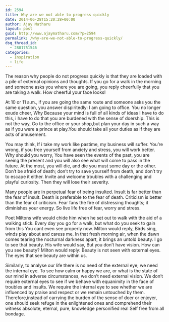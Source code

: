 ```yaml
---
id: 2594
title: Why are we not able to progress quickly
date: 2014-06-28T15:20:28+00:00
author: Ajay Matharu
layout: post
guid: http://www.ajaymatharu.com/?p=2594
permalink: /why-are-we-not-able-to-progress-quickly/
dsq_thread_id:
  - 2801751546
categories:
  - Inspiration
  - life
---
```

The reason why people do not progress quickly is that they are loaded with a pile of external opinions and thoughts. If you go for a walk in the morning and someone asks you where you are going, you reply cheerfully that you are taking a walk. How cheerful your face looks!

At 10 or 11 a.m., if you are going the same route and someone asks you the same question, you answer dispiritedly: I am going to office. You no longer exude cheer, Why Because your mind is full of all kinds of ideas I have to do this, i have to do that you are burdened with the sense of doership. This is not the way, Go to the office or your shop,but plan your day in such a way as if you were a prince at play.You should take all your duties as if they are acts of amusement.

You may think, If i take my work like pastime, my business will suffer. You&#8217;re wrong, if you free yourself from anxiety and stress, you will work better. Why should you worry, You have seen the events of the past, you are seeing the present and you will also see what will come to pass in the future. At the most, you will die, and die you must some day or the other. Don&#8217;t be afraid of death; don&#8217;t try to save yourself from death, and don&#8217;t try to escape it either. Invite and welcome troubles with a challenging and playful curiosity. Then they will lose their severity.

Many people are in perpetual fear of being insulted. Insult is far better than the fear of insult. Death is preferable to the fear of death. Criticism is better than the fear of criticism. Fear fans the fire of distressing thoughts; it diminishes your energy. So live life free of fear, worry and stress.

Poet Miltons wife would chide him when he set out to walk with the aid of a walking stick. Every day you go for a walk, but what do you seek to gain from this You cant even see properly now. Milton would reply, Birds sing, winds play about and caress me. In that fresh morning air, when the dawn comes tearing the nocturnal darkness apart, it brings an untold beauty. I go to see that beauty. His wife would say, But you don&#8217;t have vision. How can you see beauty? Milton would reply: Beauty is not seen with external eyes. The eyes that see beauty are within us.

Similarly, to analyse our life there is no need of the external eye; we need the internal eye. To see how calm or happy we are, or what is the state of our mind in adverse circumstances, we don&#8217;t need external vision. We don&#8217;t require external eyes to see if we behave with equanimity in the face of troubles and insults. We require the internal eye to see whether we are influenced by praise and respect or we remain untouched by them. Therefore,instead of carrying the burden of the sense of doer or enjoyer, one should seek refuge in the enlightened ones and comprehend their witness absolute, eternal, pure, knowledge personified real Self free from all bondage.